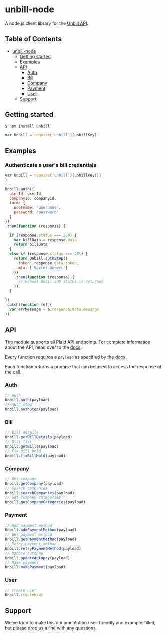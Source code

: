# unbill-node

A node.js client library for the [Unbill API](https://unbill.co/docs).

## Table of Contents

- [unbill-node](#unbill-node)
  * [Getting started](#getting-started)
  * [Examples](#examples)
  * [API](#api)
      + [Auth](#auth)
      + [Bill](#bill)
      + [Company](#company)
      + [Payment](#payment)
      + [User](#user)
  * [Support](#support)

## Getting started

```bash
$ npm install unbill
```

```js
var Unbill = require('unbill')(unbillKey)
```

## Examples

### Authenticate a user's bill credentials

```js
var Unbill = require('unbill')(unbillKey)))
}

Unbill.auth({
  userId: userId,
  companyId: companyId,
  form: {
    username: 'username',
    password: 'password'
  }
})
.then(function (response) {

  if (response.status === 200) {
    var billData = response.data
    return billData
  }
  else if (response.status === 201) {
    return Unbill.authStep({
      token: response.data.token,
      mfa: ['Secret Answer']
    })
    .then(function (response) {
      // Repeat until 200 status is returned
    })
  }

})
.catch(function (e) {
  var errMessage = e.response.data.message
))
```

## API

The module supports all Plaid API endpoints.  For complete information about the API, head over to the [docs](https://unbill.co/docs).

Every function requires a `payload` as specified by the [docs](https://unbill.co/docs).

Each function returns a promise that can be used to access the response of the call.

### Auth

```js
// Auth
Unbill.auth(payload)
// Auth step
Unbill.authStep(payload)
```

### Bill
```js
// Bill details
Unbill.getBillDetails(payload)
// Bill list
Unbill.getBills(payload)
// Fix bill hold
Unbill.fixBillHold(payload)
```

### Company
```js
// Get company
Unbill.getCompany(payload)
// Search companies
Unbill.searchCompanies(payload)
// Get company categories
Unbill.getCompanyCategories(payload)
```

### Payment
```js
// Add payment method
Unbill.addPaymentMethod(payload)
// Get payment method
Unbill.getPaymentMethod(payload)
// Retry payment method
Unbill.retryPaymentMethod(payload)
// Update autopay
Unbill.updateAutopay(payload)
// Make payment
Unbill.makePayment(payload)
```

### User

```js
// Create user
Unbill.createUser
```

## Support

We’ve tried to make this documentation user-friendly and example-filled, but please [drop us a line](mailto:hello@unbill.us) with any questions.
